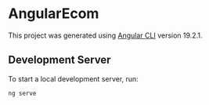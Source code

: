 # AngularEcom

This project was generated using [Angular CLI](https://github.com/angular/angular-cli) version 19.2.1.

## Development Server

To start a local development server, run:

```bash
ng serve
